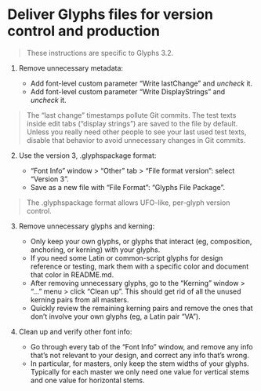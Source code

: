 # Deliver Glyphs files for version control and production

> These instructions are specific to Glyphs 3.2.

1.  Remove unnecessary metadata:

    - Add font-level custom parameter “Write lastChange” and _uncheck_ it.
    - Add font-level custom parameter “Write DisplayStrings” and _uncheck_ it.

> The “last change” timestamps pollute Git commits. The test texts inside edit tabs (“display strings”) are saved to the file by default. Unless you really need other people to see your last used test texts, disable that behavior to avoid unnecessary changes in Git commits.

2. Use the version 3, .glyphspackage format:

    - “Font Info” window > “Other” tab > “File format version”: select “Version 3”.
    - Save as a new file with “File Format”: “Glyphs File Package”.

> The .glyphspackage format allows UFO-like, per-glyph version control.

3. Remove unnecessary glyphs and kerning:

    - Only keep your own glyphs, or glyphs that interact (eg, composition, anchoring, or kerning) with your glyphs.
    - If you need some Latin or common-script glyphs for design reference or testing, mark them with a specific color and document that color in README.md.
    - After removing unnecessary glyphs, go to the “Kerning” window > “…” menu > click “Clean up”. This should get rid of all the unused kerning pairs from all masters.
    - Quickly review the remaining kerning pairs and remove the ones that don’t involve your own glyphs (eg, a Latin pair “VA”).

4. Clean up and verify other font info:

    - Go through every tab of the “Font Info” window, and remove any info that’s not relevant to your design, and correct any info that’s wrong.
    - In particular, for masters, only keep the stem widths of your glyphs. Typically for each master we only need one value for vertical stems and one value for horizontal stems.
